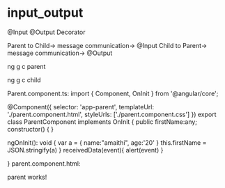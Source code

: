 # input_output
@Input @Output Decorator

Parent to Child-> message communication-> @Input
Child to Parent-> message communication-> @Output

ng g c parent

ng g c child

Parent.component.ts:
import { Component, OnInit } from '@angular/core';

@Component({
  selector: 'app-parent',
  templateUrl: './parent.component.html',
  styleUrls: ['./parent.component.css']
})
export class ParentComponent implements OnInit {
  public firstName:any;
  constructor() { }

  ngOnInit(): void {
  	var a = {
  		name:"amaithi",
  		age:'20'
  	}
  	this.firstName = JSON.stringify(a)
  }
  receivedData(event){
  	alert(event)
  }

}
parent.component.html:
<p>parent works!</p>
<app-child name={{firstName}} (sendData)="receivedData($event)"></app-child>

